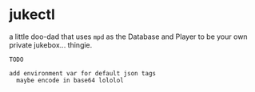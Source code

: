# jukectl

a little doo-dad that uses `mpd` as the Database and Player to be your own private jukebox... thingie.


```
TODO

add environment var for default json tags
  maybe encode in base64 lololol
```
